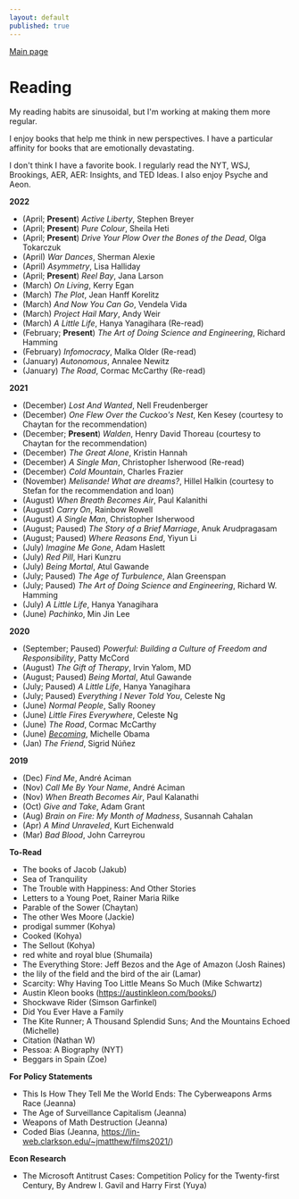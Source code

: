```yaml
---
layout: default
published: true
---
```

[Main page](../)

# Reading
My reading habits are sinusoidal, but I'm working at making them more regular.

I enjoy books that help me think in new perspectives. I have a particular affinity for books that are emotionally devastating.

I don't think I have a favorite book. I regularly read the NYT, WSJ, Brookings, AER, AER: Insights, and TED Ideas. I also enjoy Psyche and Aeon.

**2022**
- (April; **Present**) *Active Liberty*, Stephen Breyer
- (April; **Present**) *Pure Colour*, Sheila Heti
- (April; **Present**) *Drive Your Plow Over the Bones of the Dead*, Olga Tokarczuk
- (April) *War Dances*, Sherman Alexie
- (April) *Asymmetry*, Lisa Halliday 
- (April; **Present**) *Reel Bay*, Jana Larson
- (March) *On Living*, Kerry Egan
- (March) *The Plot*, Jean Hanff Korelitz
- (March) *And Now You Can Go*, Vendela Vida
- (March) *Project Hail Mary*, Andy Weir
- (March) *A Little Life*, Hanya Yanagihara (Re-read)
- (February; **Present**) *The Art of Doing Science and Engineering*, Richard Hamming
- (February) *Infomocracy*, Malka Older (Re-read)
- (January) *Autonomous*, Annalee Newitz
- (January) *The Road*, Cormac McCarthy (Re-read)

**2021**
- (December) *Lost And Wanted*, Nell Freudenberger
- (December) *One Flew Over the Cuckoo's Nest*, Ken Kesey (courtesy to Chaytan for the recommendation)
- (December; **Present**) *Walden*, Henry David Thoreau (courtesy to Chaytan for the recommendation)
- (December) *The Great Alone*, Kristin Hannah
- (December) *A Single Man*, Christopher Isherwood (Re-read)
- (December) *Cold Mountain*, Charles Frazier
- (November) *Melisande! What are dreams?*, Hillel Halkin (courtesy to Stefan for the recommendation and loan)
- (August) *When Breath Becomes Air*, Paul Kalanithi
- (August) *Carry On*, Rainbow Rowell
- (August) *A Single Man*, Christopher Isherwood
- (August; Paused) *The Story of a Brief Marriage*, Anuk Arudpragasam
- (August; Paused) *Where Reasons End*, Yiyun Li
- (July) *Imagine Me Gone*, Adam Haslett
- (July) *Red Pill*, Hari Kunzru
- (July) *Being Mortal*, Atul Gawande
- (July; Paused) _The Age of Turbulence_, Alan Greenspan
- (July; Paused) _The Art of Doing Science and Engineering_, Richard W. Hamming
- (July) *A Little Life*, Hanya Yanagihara
- (June) _Pachinko_, Min Jin Lee

**2020**
- (September; Paused) *Powerful: Building a Culture of Freedom and Responsibility*, Patty McCord
- (August) *The Gift of Therapy*, Irvin Yalom, MD
- (August; Paused) *Being Mortal*, Atul Gawande
- (July; Paused) *A Little Life*, Hanya Yanagihara
- (July; Paused) *Everything I Never Told You*, Celeste Ng
- (June) _Normal People_, Sally Rooney
- (June) _Little Fires Everywhere_, Celeste Ng
- (June) _The Road_, Cormac McCarthy
- (June) [_Becoming_](./2020_06_Becoming), Michelle Obama
- (Jan) _The Friend_, Sigrid Núñez

**2019**
- (Dec) _Find Me_, André Aciman
- (Nov) _Call Me By Your Name_, André Aciman 
- (Nov) _When Breath Becomes Air_, Paul Kalanathi
- (Oct) _Give and Take_, Adam Grant
- (Aug) _Brain on Fire: My Month of Madness_, Susannah Cahalan
- (Apr) _A Mind Unraveled_, Kurt Eichenwald
- (Mar) _Bad Blood_, John Carreyrou

**To-Read**
- The books of Jacob (Jakub)
- Sea of Tranquility
- The Trouble with Happiness: And Other Stories
- Letters to a Young Poet, Rainer Maria Rilke
- Parable of the Sower (Chaytan)
- The other Wes Moore (Jackie)
- prodigal summer (Kohya) 
- Cooked (Kohya)
- The Sellout (Kohya)
- red white and royal blue (Shumaila)
- The Everything Store: Jeff Bezos and the Age of Amazon (Josh Raines)
- the lily of the field and the bird of the air (Lamar)
- Scarcity: Why Having Too Little Means So Much (Mike Schwartz)
- Austin Kleon books (https://austinkleon.com/books/)
- Shockwave Rider (Simson Garfinkel)
- Did You Ever Have a Family
- The Kite Runner; A Thousand Splendid Suns; And the Mountains Echoed (Michelle)
- Citation (Nathan W)
- Pessoa: A Biography (NYT)
- Beggars in Spain (Zoe)

**For Policy Statements**
- This Is How They Tell Me the World Ends: The Cyberweapons Arms Race (Jeanna)
- The Age of Surveillance Capitalism (Jeanna)
- Weapons of Math Destruction (Jeanna)
- Coded Bias (Jeanna, https://lin-web.clarkson.edu/~jmatthew/films2021/)

**Econ Research**
- The Microsoft Antitrust Cases: Competition Policy for the Twenty-first Century, By Andrew I. Gavil and Harry First (Yuya)